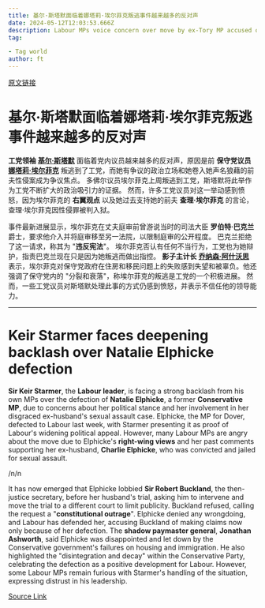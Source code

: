 ```yaml
---
title: 基尔·斯塔默面临着娜塔莉·埃尔菲克叛逃事件越来越多的反对声
date: 2024-05-12T12:03:53.666Z
description: Labour MPs voice concern over move by ex-Tory MP accused of lobbying ministers over disgraced ex-husband
tag: 

- Tag world
author: ft
---
```


[原文链接](https://ft.com/content/ad2f37c6-2273-4669-a7f4-620f562c6935)

# **基尔·斯塔默**面临着娜塔莉·埃尔菲克叛逃事件越来越多的反对声

**工党领袖** [**基尔·斯塔默**](https://en.wikipedia.org/wiki/Keir_Starmer) 面临着党内议员越来越多的反对声，原因是前 **保守党议员** [**娜塔莉·埃尔菲克**](https://en.wikipedia.org/wiki/Natalie_Elphicke) 叛逃到了工党，而她有争议的政治立场和她卷入她声名狼藉的前夫性侵案成为争议焦点。 多佛尔议员埃尔菲克上周叛逃到工党，斯塔默将此举作为工党不断扩大的政治吸引力的证据。 然而，许多工党议员对这一举动感到愤怒，因为埃尔菲克的 **右翼观点** 以及她过去支持她的前夫 **查理·埃尔菲克** 的言论，查理·埃尔菲克因性侵罪被判入狱。

事件最新进展显示，埃尔菲克在丈夫庭审前曾游说当时的司法大臣 **罗伯特·巴克兰** 爵士，要求他介入并将庭审移至另一法院，以限制庭审的公开程度。 巴克兰拒绝了这一请求，称其为 "**违反宪法**"。 埃尔菲克否认有任何不当行为，工党也为她辩护，指责巴克兰现在只是因为她叛逃而做出指控。 **影子主计长** [**乔纳森·阿什沃思**](https://en.wikipedia.org/wiki/Jonathan_Ashworth) 表示，埃尔菲克对保守党政府在住房和移民问题上的失败感到失望和被辜负。他还强调了保守党内的 "分裂和衰落"，称埃尔菲克的叛逃是工党的一个积极进展。 然而，一些工党议员对斯塔默处理此事的方式仍感到愤怒，并表示不信任他的领导能力。

---

# Keir Starmer faces deepening backlash over Natalie Elphicke defection 

**Sir Keir Starmer**, the **Labour leader**, is facing a strong backlash from his own MPs over the defection of **Natalie Elphicke**, a former **Conservative MP**, due to concerns about her political stance and her involvement in her disgraced ex-husband's sexual assault case. Elphicke, the MP for Dover, defected to Labour last week, with Starmer presenting it as proof of Labour's widening political appeal. However, many Labour MPs are angry about the move due to Elphicke's **right-wing views** and her past comments supporting her ex-husband, **Charlie Elphicke**, who was convicted and jailed for sexual assault. 

/n/n

It has now emerged that Elphicke lobbied **Sir Robert Buckland**, the then-justice secretary, before her husband's trial, asking him to intervene and move the trial to a different court to limit publicity. Buckland refused, calling the request a "**constitutional outrage**". Elphicke denied any wrongdoing, and Labour has defended her, accusing Buckland of making claims now only because of her defection. The **shadow paymaster general**, **Jonathan Ashworth**, said Elphicke was disappointed and let down by the Conservative government's failures on housing and immigration. He also highlighted the "disintegration and decay" within the Conservative Party, celebrating the defection as a positive development for Labour. However, some Labour MPs remain furious with Starmer's handling of the situation, expressing distrust in his leadership.

[Source Link](https://ft.com/content/ad2f37c6-2273-4669-a7f4-620f562c6935)

